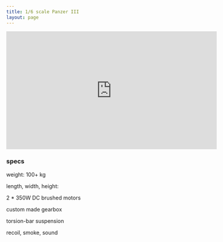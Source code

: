 ```yaml
---
title: 1/6 scale Panzer III
layout: page
---
```




<iframe width="560" height="315" src="https://www.youtube.com/embed/pvhhcqNRihw" frameborder="0" allow="accelerometer; autoplay; clipboard-write; encrypted-media; gyroscope; picture-in-picture" allowfullscreen></iframe>


### specs

weight: 100+ kg

length, width, height: 

2 * 350W DC brushed motors

custom made gearbox

torsion-bar suspension

recoil, smoke, sound
